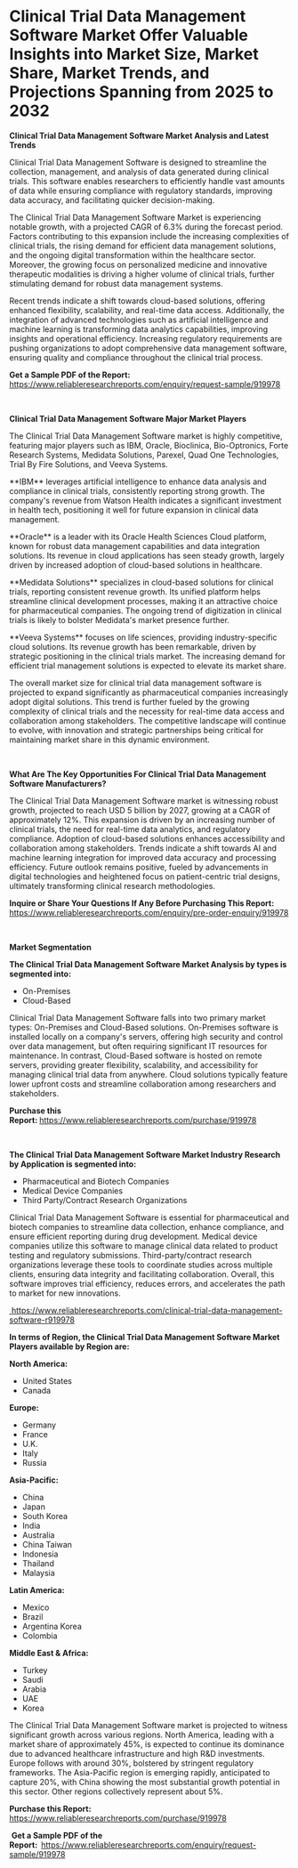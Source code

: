 <p><h1>Clinical Trial Data Management Software Market Offer Valuable Insights into Market Size, Market Share, Market Trends, and Projections Spanning from 2025 to 2032</h1></p><p><strong>Clinical Trial Data Management Software Market Analysis and Latest Trends</strong></p>
<p><p>Clinical Trial Data Management Software is designed to streamline the collection, management, and analysis of data generated during clinical trials. This software enables researchers to efficiently handle vast amounts of data while ensuring compliance with regulatory standards, improving data accuracy, and facilitating quicker decision-making.</p><p>The Clinical Trial Data Management Software Market is experiencing notable growth, with a projected CAGR of 6.3% during the forecast period. Factors contributing to this expansion include the increasing complexities of clinical trials, the rising demand for efficient data management solutions, and the ongoing digital transformation within the healthcare sector. Moreover, the growing focus on personalized medicine and innovative therapeutic modalities is driving a higher volume of clinical trials, further stimulating demand for robust data management systems.</p><p>Recent trends indicate a shift towards cloud-based solutions, offering enhanced flexibility, scalability, and real-time data access. Additionally, the integration of advanced technologies such as artificial intelligence and machine learning is transforming data analytics capabilities, improving insights and operational efficiency. Increasing regulatory requirements are pushing organizations to adopt comprehensive data management software, ensuring quality and compliance throughout the clinical trial process.</p></p>
<p><strong>Get a Sample PDF of the Report:&nbsp;</strong> <a href="https://www.reliableresearchreports.com/enquiry/request-sample/919978?utm_campaign=3308&utm_medium=2&utm_source=Github&utm_content=ia&utm_term=18042025&utm_id=clinical-trial-data-management-software">https://www.reliableresearchreports.com/enquiry/request-sample/919978</a></p>
<p>&nbsp;</p>
<p><strong>Clinical Trial Data Management Software Major Market Players</strong></p>
<p><p>The Clinical Trial Data Management Software market is highly competitive, featuring major players such as IBM, Oracle, Bioclinica, Bio-Optronics, Forte Research Systems, Medidata Solutions, Parexel, Quad One Technologies, Trial By Fire Solutions, and Veeva Systems. </p><p>**IBM** leverages artificial intelligence to enhance data analysis and compliance in clinical trials, consistently reporting strong growth. The company's revenue from Watson Health indicates a significant investment in health tech, positioning it well for future expansion in clinical data management.</p><p>**Oracle** is a leader with its Oracle Health Sciences Cloud platform, known for robust data management capabilities and data integration solutions. Its revenue in cloud applications has seen steady growth, largely driven by increased adoption of cloud-based solutions in healthcare.</p><p>**Medidata Solutions** specializes in cloud-based solutions for clinical trials, reporting consistent revenue growth. Its unified platform helps streamline clinical development processes, making it an attractive choice for pharmaceutical companies. The ongoing trend of digitization in clinical trials is likely to bolster Medidata's market presence further.</p><p>**Veeva Systems** focuses on life sciences, providing industry-specific cloud solutions. Its revenue growth has been remarkable, driven by strategic positioning in the clinical trials market. The increasing demand for efficient trial management solutions is expected to elevate its market share.</p><p>The overall market size for clinical trial data management software is projected to expand significantly as pharmaceutical companies increasingly adopt digital solutions. This trend is further fueled by the growing complexity of clinical trials and the necessity for real-time data access and collaboration among stakeholders. The competitive landscape will continue to evolve, with innovation and strategic partnerships being critical for maintaining market share in this dynamic environment.</p></p>
<p>&nbsp;</p>
<p><strong>What Are The Key Opportunities For Clinical Trial Data Management Software Manufacturers?</strong></p>
<p><p>The Clinical Trial Data Management Software market is witnessing robust growth, projected to reach USD 5 billion by 2027, growing at a CAGR of approximately 12%. This expansion is driven by an increasing number of clinical trials, the need for real-time data analytics, and regulatory compliance. Adoption of cloud-based solutions enhances accessibility and collaboration among stakeholders. Trends indicate a shift towards AI and machine learning integration for improved data accuracy and processing efficiency. Future outlook remains positive, fueled by advancements in digital technologies and heightened focus on patient-centric trial designs, ultimately transforming clinical research methodologies.</p></p>
<p><strong>Inquire or Share Your Questions If Any Before Purchasing This Report:</strong> <a href="https://www.reliableresearchreports.com/enquiry/pre-order-enquiry/919978?utm_campaign=3308&utm_medium=2&utm_source=Github&utm_content=ia&utm_term=18042025&utm_id=clinical-trial-data-management-software">https://www.reliableresearchreports.com/enquiry/pre-order-enquiry/919978</a></p>
<p>&nbsp;</p>
<p><strong>Market Segmentation</strong></p>
<p><strong>The Clinical Trial Data Management Software Market Analysis by types is segmented into:</strong></p>
<p><ul><li>On-Premises</li><li>Cloud-Based</li></ul></p>
<p><p>Clinical Trial Data Management Software falls into two primary market types: On-Premises and Cloud-Based solutions. On-Premises software is installed locally on a company's servers, offering high security and control over data management, but often requiring significant IT resources for maintenance. In contrast, Cloud-Based software is hosted on remote servers, providing greater flexibility, scalability, and accessibility for managing clinical trial data from anywhere. Cloud solutions typically feature lower upfront costs and streamline collaboration among researchers and stakeholders.</p></p>
<p><strong>Purchase this Report:&nbsp;</strong><a href="https://www.reliableresearchreports.com/purchase/919978?utm_campaign=3308&utm_medium=2&utm_source=Github&utm_content=ia&utm_term=18042025&utm_id=clinical-trial-data-management-software">https://www.reliableresearchreports.com/purchase/919978</a></p>
<p>&nbsp;</p>
<p><strong>The Clinical Trial Data Management Software Market Industry Research by Application is segmented into:</strong></p>
<p><ul><li>Pharmaceutical and Biotech Companies</li><li>Medical Device Companies</li><li>Third Party/Contract Research Organizations</li></ul></p>
<p><p>Clinical Trial Data Management Software is essential for pharmaceutical and biotech companies to streamline data collection, enhance compliance, and ensure efficient reporting during drug development. Medical device companies utilize this software to manage clinical data related to product testing and regulatory submissions. Third-party/contract research organizations leverage these tools to coordinate studies across multiple clients, ensuring data integrity and facilitating collaboration. Overall, this software improves trial efficiency, reduces errors, and accelerates the path to market for new innovations.</p></p>
<p><a href="https://www.reliableresearchreports.com/clinical-trial-data-management-software-r919978?utm_campaign=3308&utm_medium=2&utm_source=Github&utm_content=ia&utm_term=18042025&utm_id=clinical-trial-data-management-software">&nbsp;https://www.reliableresearchreports.com/clinical-trial-data-management-software-r919978</a></p>
<p><strong>In terms of Region, the Clinical Trial Data Management Software Market Players available by Region are:</strong></p>
<p>
    <p> <strong> North America: </strong>
        <ul>
            <li>United States</li>
            <li>Canada</li>
        </ul>
        </p> 
    <p> <strong> Europe: </strong>
        <ul>
            <li>Germany</li>
            <li>France</li>
            <li>U.K.</li>
            <li>Italy</li>
            <li>Russia</li>
        </ul>
        </p> 
    <p> <strong> Asia-Pacific: </strong>
        <ul>
            <li>China</li>
            <li>Japan</li>
            <li>South Korea</li>
            <li>India</li>
            <li>Australia</li>
            <li>China Taiwan</li>
            <li>Indonesia</li>
            <li>Thailand</li>
            <li>Malaysia</li>
        </ul>
        </p> 
    <p> <strong> Latin America: </strong>
        <ul>
            <li>Mexico</li>
            <li>Brazil</li>
            <li>Argentina Korea</li>
            <li>Colombia</li>
        </ul>
        </p> 
    <p> <strong> Middle East & Africa: </strong>
        <ul>
            <li>Turkey</li>
            <li>Saudi</li>
            <li>Arabia</li>
            <li>UAE</li>
            <li>Korea</li>
        </ul>
    </p>
    </p>
<p><p>The Clinical Trial Data Management Software market is projected to witness significant growth across various regions. North America, leading with a market share of approximately 45%, is expected to continue its dominance due to advanced healthcare infrastructure and high R&D investments. Europe follows with around 30%, bolstered by stringent regulatory frameworks. The Asia-Pacific region is emerging rapidly, anticipated to capture 20%, with China showing the most substantial growth potential in this sector. Other regions collectively represent about 5%.</p></p>
<p><strong>Purchase this Report: </strong><a href="https://www.reliableresearchreports.com/purchase/919978?utm_campaign=3308&utm_medium=2&utm_source=Github&utm_content=ia&utm_term=18042025&utm_id=clinical-trial-data-management-software">https://www.reliableresearchreports.com/purchase/919978</a></p>
<p>&nbsp;<strong>Get a Sample PDF of the Report:&nbsp;&nbsp;</strong><a href="https://www.reliableresearchreports.com/enquiry/request-sample/919978?utm_campaign=3308&utm_medium=2&utm_source=Github&utm_content=ia&utm_term=18042025&utm_id=clinical-trial-data-management-software">https://www.reliableresearchreports.com/enquiry/request-sample/919978</a></p>
<p><strong></strong></p>
<p><p></p><p></p><p></p></p>